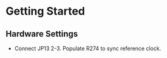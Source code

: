 # Getting Started

## Hardware Settings

  - Connect JP13 2-3. Populate R274 to sync reference clock.